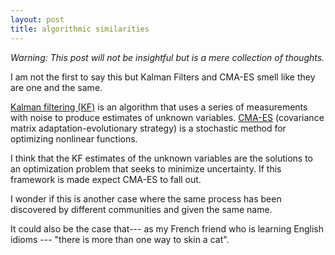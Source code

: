```yaml
---
layout: post
title: algorithmic similarities
---
```



*Warning: This post will not be insightful but is a mere collection of thoughts.* 

I am not the first to say this but Kalman Filters and CMA-ES smell like they are one and the same. 

[Kalman filtering (KF)](https://en.wikipedia.org/wiki/Kalman_filter) is an algorithm that uses a series of measurements with noise to produce estimates of unknown variables. 
[CMA-ES](https://en.wikipedia.org/wiki/CMA-ES) (covariance matrix adaptation-evolutionary strategy) is a stochastic method for optimizing nonlinear functions. 

I think that the KF estimates of the unknown variables are the solutions to an optimization problem that seeks to minimize uncertainty. If this framework is made expect CMA-ES to fall out. 

I wonder if this is another case where the same process has been discovered by different communities and given the same name. 

It could also be the case that--- as my French friend who is learning English idioms --- "there is more than one way to skin a cat".
